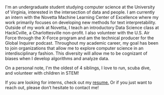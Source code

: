 <!--
**ChristianFJung/christianfjung** is a ✨ _special_ ✨ repository because its `README.md` (this file) appears on your GitHub profile.

Here are some ideas to get you started:

- 🔭 I’m currently working on ...
- 🌱 I’m currently learning ...
- 👯 I’m looking to collaborate on ...
- 🤔 I’m looking for help with ...
- 💬 Ask me about ...
- 📫 How to reach me: ...
- 😄 Pronouns: ...
- ⚡ Fun fact: ...
-->



I'm an undergraduate student studying computer science at the University of Virginia, interested in the intersection of data and people. I am currently an intern with the Novetta Machine Learning Center of Excellence where my work primarily focuses on developing new methods for text interpretability. Outside of my work at Novetta, I teach an introductory Data Science class at HackCville, a Charlottesville non-profit. I also volunteer with the U.S. Air Force through the X-Force program and am the technical producer for the Global Inquirer podcast. Throughout my academic career, my goal has been  to join  organizations that  allow me to explore computer science in an interdisciplinary fashion. This diversity will allow me to be cognizant of biases when I develop algorithms and analyze data.

On a personal note, I'm the oldest of 4 siblings, I love to run, scuba dive, and volunteer with children in STEM!

If you are looking for interns, check out my [resume.](http://christianfjung.com/resume.pdf) Or if you just want to reach out, please don’t hesitate to contact me!

